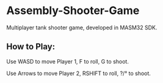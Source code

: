 # Assembly-Shooter-Game
Multiplayer tank shooter game, developed in MASM32 SDK.

## How to Play:

Use WASD to move Player 1, 
F to roll,
G to shoot.

Use Arrows to move Player 2,
RSHIFT to roll,
?/° to shoot.

